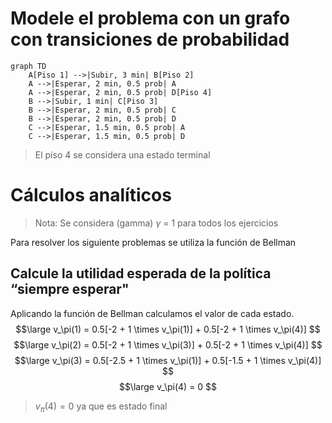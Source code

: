 
# Modele el problema con un grafo con transiciones de probabilidad

```mermaid
graph TD
    A[Piso 1] -->|Subir, 3 min| B[Piso 2]
    A -->|Esperar, 2 min, 0.5 prob| A
    A -->|Esperar, 2 min, 0.5 prob| D[Piso 4]
    B -->|Subir, 1 min| C[Piso 3]
    B -->|Esperar, 2 min, 0.5 prob| C
    B -->|Esperar, 2 min, 0.5 prob| D
    C -->|Esperar, 1.5 min, 0.5 prob| A
    C -->|Esperar, 1.5 min, 0.5 prob| D
```
> El piso 4 se considera una estado terminal


# Cálculos analíticos

> Nota: Se considera (gamma) $\gamma$ = 1 para todos los ejercicios

Para resolver los siguiente problemas se utiliza la función de Bellman

## Calcule la utilidad esperada de la política “siempre esperar"



Aplicando la función de Bellman calculamos el valor de cada estado.
$$\large v_\pi(1) = 0.5[-2 + 1 \times v_\pi(1)] + 0.5[-2 + 1 \times v_\pi(4)] $$
$$\large
v_\pi(2) = 0.5[-2 + 1 \times v_\pi(3)] + 0.5[-2 + 1 \times v_\pi(4)]
$$
$$\large
v_\pi(3) = 0.5[-2.5 + 1 \times v_\pi(1)] + 0.5[-1.5 + 1 \times v_\pi(4)]
$$
$$\large
v_\pi(4) = 0
$$
> $v_\pi(4) = 0$ ya que es estado final 